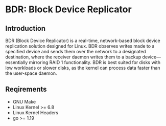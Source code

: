 # BDR: Block Device Replicator

## Introduction
BDR (Block Device Replicator) is a real-time, network-based block device replication solution designed for Linux. BDR observes writes made to a specified device and sends them over the network to a designated destination, where the receiver daemon writes them to a backup device—essentially mirroring RAID 1 functionality. BDR is best suited for disks with low workloads or slower disks, as the kernel can process data faster than the user-space daemon.

## Reqirements

* GNU Make
* Linux Kernel >= 6.8
* Linux Kernel Headers
* go >= 1.19

